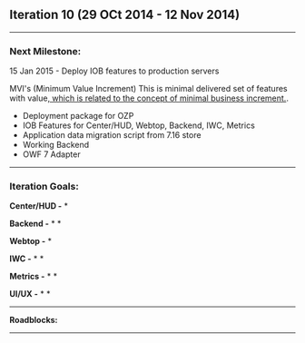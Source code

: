## Iteration 10 (29 OCt 2014 - 12 Nov 2014)

***

### Next Milestone:
15 Jan 2015 - Deploy IOB features to production servers

MVI's (Minimum Value Increment) This is minimal delivered set of features with value[, which is related to the concept of minimal business increment.](http://www.netobjectives.com/minimal-business-increment).
* Deployment package for OZP
* IOB Features for Center/HUD, Webtop, Backend, IWC, Metrics
* Application data migration script from 7.16 store
* Working Backend
* OWF 7 Adapter

***

### Iteration Goals:
**Center/HUD -**
*

**Backend -**
* 
* 

**Webtop -**
* 

**IWC -**
* 
* 

**Metrics -**
* 
* 

**UI/UX -**
* 
* 


***

**Roadblocks:**

***